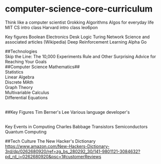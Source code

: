 # computer-science-core-curriculum

Think like a computer scientist
Grokking Algorithms
Algos for everyday life
MIT CS intro class
Harvard intro class
    leo6pon
  
Key figures
Boolean
Electronics
Desk Logic
Turing
Network Science and associated articles (Wikipedia)
Deep Reinforcement Learning
  Alpha Go

##Technologies
<br/> Skip the Line: The 10,000 Experiments Rule and Other Surprising Advice for Reaching Your Goals 
<br/>##Computer Science Mathematics##
<br/>Statistics
<br/>Linear Algebra
<br/>Discrete MAth
<br/>Graph Theory
<br/>Multivariable Calculus
<br/>Differential Equations

<br/>##Key Figures
Tim Berner's Lee
Various language developer's


<br/>Key Events in Computing
Charles Babbage
Transistors
Semiconductors
Quantum Computing

##Tech Culture
The New Hacker's Dictionary https://www.amazon.com/New-Hackers-Dictionary-3rd/dp/0262680920/ref=zg_bs_280292_30/141-9801121-3084632?pd_rd_i=0262680920&psc=1#customerReviews

